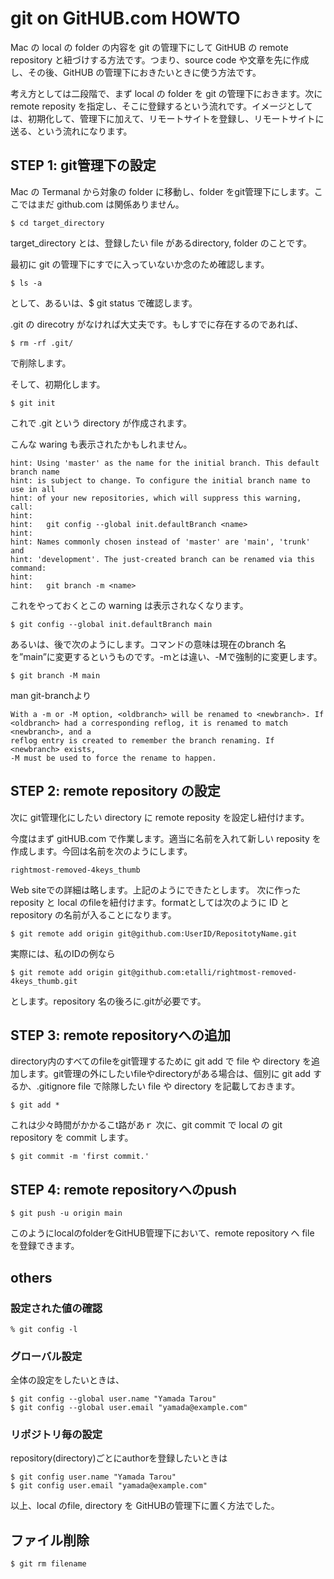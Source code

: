 # git on GitHUB.com HOWTO

Mac の local の folder の内容を git の管理下にして GitHUB の remote repository と紐づけする方法です。つまり、source code や文章を先に作成し、その後、GitHUB の管理下におきたいときに使う方法です。

考え方としては二段階で、まず local の folder を git の管理下におきます。次に remote reposity を指定し、そこに登録するという流れです。イメージとしては、初期化して、管理下に加えて、リモートサイトを登録し、リモートサイトに送る、という流れになります。

## STEP 1: git管理下の設定

Mac の Termanal から対象の folder に移動し、folder をgit管理下にします。ここではまだ github.com は関係ありません。

```
$ cd target_directory
```

target_directory とは、登録したい file があるdirectory, folder のことです。

最初に git の管理下にすでに入っていないか念のため確認します。

```
$ ls -a
```

として、あるいは、$ git status で確認します。

.git の direcotry がなければ大丈夫です。もしすでに存在するのであれば、

```
$ rm -rf .git/
```
で削除します。

そして、初期化します。

```
$ git init
```

これで .git という directory が作成されます。

こんな waring も表示されたかもしれません。
```
hint: Using 'master' as the name for the initial branch. This default branch name
hint: is subject to change. To configure the initial branch name to use in all
hint: of your new repositories, which will suppress this warning, call:
hint:
hint: 	git config --global init.defaultBranch <name>
hint:
hint: Names commonly chosen instead of 'master' are 'main', 'trunk' and
hint: 'development'. The just-created branch can be renamed via this command:
hint:
hint: 	git branch -m <name>
```

これをやっておくとこの warning は表示されなくなります。

```
$ git config --global init.defaultBranch main
```

あるいは、後で次のようにします。コマンドの意味は現在のbranch 名を”main”に変更するというものです。-mとは違い、-Mで強制的に変更します。

```
$ git branch -M main
```

man git-branchより

    With a -m or -M option, <oldbranch> will be renamed to <newbranch>. If
    <oldbranch> had a corresponding reflog, it is renamed to match <newbranch>, and a
    reflog entry is created to remember the branch renaming. If <newbranch> exists,
    -M must be used to force the rename to happen.


## STEP 2: remote repository の設定

次に git管理化にしたい directory に remote reposity を設定し紐付けます。

今度はまず gitHUB.com で作業します。適当に名前を入れて新しい reposity を作成します。今回は名前を次のようにします。

```
rightmost-removed-4keys_thumb
```

Web siteでの詳細は略します。上記のようにできたとします。
次に作った reposity と local のfileを紐付けます。formatとしては次のように ID と repository の名前が入ることになります。

```Mac
$ git remote add origin git@github.com:UserID/RepositotyName.git
```

実際には、私のIDの例なら
```Mac:Terminal
$ git remote add origin git@github.com:etalli/rightmost-removed-4keys_thumb.git
```
とします。repository 名の後ろに.gitが必要です。

## STEP 3: remote repositoryへの追加

directory内のすべてのfileをgit管理するために git add で file や directory を追加します。git管理の外にしたいfileやdirectoryがある場合は、個別に git add するか、.gitignore file で除隊したい file や directory を記載しておきます。

```
$ git add *
```

これは少々時間がかかるこt路があｒ
次に、git commit で local の git repository を commit します。

```
$ git commit -m 'first commit.'
```

## STEP 4: remote repositoryへのpush

```
$ git push -u origin main
```

このようにlocalのfolderをGitHUB管理下において、remote repository へ file を登録できます。


## others

### 設定された値の確認

```
% git config -l

```

### グローバル設定

全体の設定をしたいときは、

```
$ git config --global user.name "Yamada Tarou"
$ git config --global user.email "yamada@example.com"
```

### リポジトリ毎の設定

repository(directory)ごとにauthorを登録したいときは

```
$ git config user.name "Yamada Tarou"
$ git config user.email "yamada@example.com"
```

以上、local のfile, directory を GitHUBの管理下に置く方法でした。

## ファイル削除

```
$ git rm filename
```
